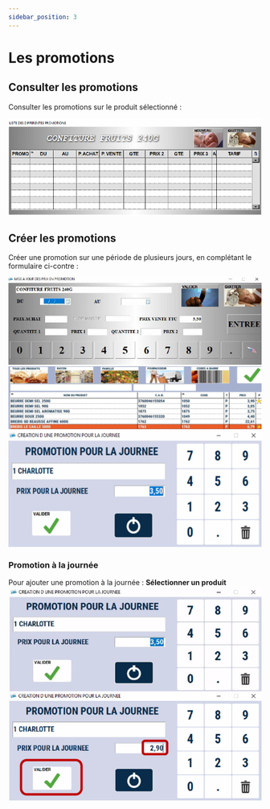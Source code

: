 ```yaml
---
sidebar_position: 3
---
```


# Les promotions  

## Consulter les promotions


Consulter les promotions sur le produit sélectionné :

 ![illustration aspect test](./assets/listepromotions.PNG)

## Créer les promotions


Créer une promotion sur une période de plusieurs jours, en complétant le formulaire ci-contre :

 ![illustration aspect test](./assets/creepromopart1.PNG)
  ![illustration aspect test](./assets/creepromopart2.PNG)
   ![illustration aspect test](./assets/creepromopart3.PNG)

### Promotion à la journée

Pour ajouter une promotion à la journée : **Sélectionner un produit**
 ![illustration aspect test](./assets/promojourneepart1.PNG)
  ![illustration aspect test](./assets/promojourneepart2.PNG)